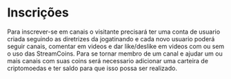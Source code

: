 # Inscrições

Para inscrever-se em canais o visitante precisará ter uma conta de usuario criada seguindo as diretrizes da jogatinando e cada novo usuario poderá seguir canais, comentar em videos e dar like/deslike em videos com ou sem o uso das StreamCoins. Para se tornar membro de um canal e ajudar um ou mais canais com suas coins será necessario adicionar uma carteira de criptomoedas e ter saldo para que isso possa ser realizado.
